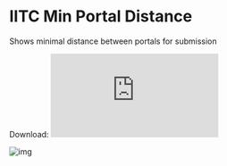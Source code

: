 # IITC Min Portal Distance
Shows minimal distance between portals for submission

Download: ![iitc-min-portal-distance.user.js
](https://raw.githubusercontent.com/piczkaczu/iitc-min-portal-distance/master/iitc-min-portal-distance.user.js)

![img](https://raw.githubusercontent.com/piczkaczu/iitc-min-portal-distance/master/iitc-min-portal-distance.png)
